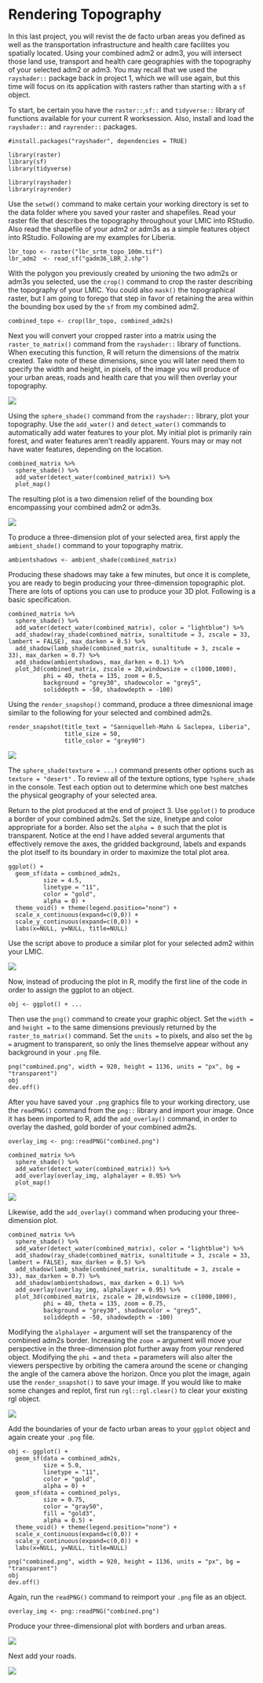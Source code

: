 # Rendering Topography

In this last project, you will revist the de facto urban areas you defined as well as the transportation infrastructure and health care facilites you spatially located.  Using your combined adm2 or adm3, you will intersect those land use, transport and health care geographies with the topography of your selected adm2 or adm3.  You may recall that we used the `rayshader::` package back in project 1, which we will use again, but this time will focus on its application with rasters rather than starting with a `sf` object.

To start, be certain you have the `raster::`,`sf::` and `tidyverse::` library of functions available for your current R worksession.  Also, install and load the `rayshader::` and `rayrender::` packages.

```text
#install.packages("rayshader", dependencies = TRUE)

library(raster)
library(sf)
library(tidyverse)

library(rayshader)
library(rayrender)
```

Use the `setwd()` command to make certain your working directory is set to the data folder where you saved your raster and shapefiles.  Read your raster file that describes the topography throughout your LMIC into RStudio.  Also read the shapefile of your adm2 or adm3s as a simple features object into RStudio.  Following are my examples for Liberia.

```text
lbr_topo <- raster("lbr_srtm_topo_100m.tif")
lbr_adm2  <- read_sf("gadm36_LBR_2.shp")
```

With the polygon you previously created by unioning the two adm2s or adm3s you selected, use the `crop()` command to crop the raster describing the topography of your LMIC.  You could also `mask()` the topographical raster, but I am going to forego that step in favor of retaining the area within the bounding box used by the `sf` from my combined adm2.

```text
combined_topo <- crop(lbr_topo, combined_adm2s)
```

 Next you will convert your cropped raster into a matrix using the `raster_to_matrix()` command from the `rayshader::` library of functions.  When executing this function, R will return the dimensions of the matrix created.  Take note of these dimensions, since you will later need them to specify the width and height, in pixels, of the image you will produce of your urban areas, roads and health care that you will then overlay your topography.

![](.gitbook/assets/screen-shot-2019-11-18-at-12.05.00-am.png)

Using the `sphere_shade()` command from the `rayshader::` library, plot your topography.  Use the `add_water()` and `detect_water()` commands to automatically add water features to your plot.  My initial plot is primarily rain forest, and water features aren't readily apparent.  Yours may or may not have water features, depending on the location.

```text
combined_matrix %>%
  sphere_shade() %>%
  add_water(detect_water(combined_matrix)) %>%
  plot_map()
```

The resulting plot is a two dimension relief of the bounding box encompassing your combined adm2 or adm3s.

![](.gitbook/assets/rplot05.png)

To produce a three-dimension plot of your selected area, first apply the `ambient_shade()` command to your topography matrix.

```text
ambientshadows <- ambient_shade(combined_matrix)
```

Producing these shadows may take a few minutes, but once it is complete, you are ready to begin producing your three-dimension topographic plot.  There are lots of options you can use to produce your 3D plot.  Following is a basic specification.

```text
combined_matrix %>%
  sphere_shade() %>%
  add_water(detect_water(combined_matrix), color = "lightblue") %>%
  add_shadow(ray_shade(combined_matrix, sunaltitude = 3, zscale = 33, lambert = FALSE), max_darken = 0.5) %>%
  add_shadow(lamb_shade(combined_matrix, sunaltitude = 3, zscale = 33), max_darken = 0.7) %>%
  add_shadow(ambientshadows, max_darken = 0.1) %>%
  plot_3d(combined_matrix, zscale = 20,windowsize = c(1000,1000), 
          phi = 40, theta = 135, zoom = 0.5, 
          background = "grey30", shadowcolor = "grey5", 
          soliddepth = -50, shadowdepth = -100)
```

Using the `render_snapshop()` command, produce a three dimesnional image similar to the following for your selected and combined adm2s.

```text
render_snapshot(title_text = "Sanniquelleh-Mahn & Saclepea, Liberia", 
                title_size = 50,
                title_color = "grey90")
```

![](.gitbook/assets/rplot%20%281%29.png)

The `sphere_shade(texture = ...)` command presents other options such as  `texture = "desert"` .  To review all of the texture options, type `?sphere_shade` in the console.  Test each option out to determine which one best matches the physical geography of your selected area.

Return to the plot produced at the end of project 3.  Use `ggplot()` to produce a border of your combined adm2s.  Set the size, linetype and color appropriate for a border.  Also set the `alpha = 0` such that the plot is transparent.  Notice at the end I have added several arguments that effectively remove the axes, the gridded background, labels and expands the plot itself to its boundary in order to maximize the total plot area.

```text
ggplot() +
  geom_sf(data = combined_adm2s,
          size = 4.5,
          linetype = "11",
          color = "gold",
          alpha = 0) +
  theme_void() + theme(legend.position="none") +
  scale_x_continuous(expand=c(0,0)) +
  scale_y_continuous(expand=c(0,0)) +
  labs(x=NULL, y=NULL, title=NULL)
```

Use the script above to produce a similar plot for your selected adm2 within your LMIC.

![](.gitbook/assets/rplot01%20%287%29.png)

Now, instead of producing the plot in R, modify the first line of the code in order to assign the ggplot to an object.

```text
obj <- ggplot() + ...
```

Then use the `png()` command to create your graphic object.  Set the `width =` and `height =` to the same dimensions previously returned by the `raster_to_matrix()` command.  Set the `units =`  to pixels, and also set the `bg =` arugment to transparent, so only the lines themselve appear without any background in your `.png` file. 

```text
png("combined.png", width = 920, height = 1136, units = "px", bg = "transparent")
obj
dev.off()
```

After you have saved your `.png` graphics file to your working directory, use the `readPNG()` command from the `png::` library and import your image.  Once it has been imported to R, add the `add_overlay()` command, in order to overlay the dashed, gold border of your combined adm2s.

```text
overlay_img <- png::readPNG("combined.png")

combined_matrix %>%
  sphere_shade() %>%
  add_water(detect_water(combined_matrix)) %>%
  add_overlay(overlay_img, alphalayer = 0.95) %>%
  plot_map()
```

![](.gitbook/assets/rplot05%20%282%29.png)

Likewise, add the `add_overlay()` command when producing your three-dimension plot.

```text
combined_matrix %>%
  sphere_shade() %>%
  add_water(detect_water(combined_matrix), color = "lightblue") %>%
  add_shadow(ray_shade(combined_matrix, sunaltitude = 3, zscale = 33, lambert = FALSE), max_darken = 0.5) %>%
  add_shadow(lamb_shade(combined_matrix, sunaltitude = 3, zscale = 33), max_darken = 0.7) %>%
  add_shadow(ambientshadows, max_darken = 0.1) %>%
  add_overlay(overlay_img, alphalayer = 0.95) %>%
  plot_3d(combined_matrix, zscale = 20,windowsize = c(1000,1000), 
          phi = 40, theta = 135, zoom = 0.75, 
          background = "grey30", shadowcolor = "grey5", 
          soliddepth = -50, shadowdepth = -100)
```

Modifying the `alphalayer =` argument will set the transparency of the combined adm2s border.  Increasing the `zoom =`  argument will move your perspective in the three-dimension plot further away from your rendered object.  Modifying the `phi =` and `theta =`  parameters will also alter the viewers perspective by orbiting the camera around the scene or changing the angle of the camera above the horizon.  Once you plot the image, again use the `render_snapshot()` to save your image.  If you would like to make some changes and replot, first run `rgl::rgl.clear()` to clear your existing rgl object.

![](.gitbook/assets/rplot06%20%282%29.png)

Add the boundaries of your de facto urban areas to your `ggplot` object and again create your `.png` file.

```text
obj <- ggplot() +
  geom_sf(data = combined_adm2s,
          size = 5.0,
          linetype = "11",
          color = "gold",
          alpha = 0) +
  geom_sf(data = combined_polys,
          size = 0.75,
          color = "gray50",
          fill = "gold3",
          alpha = 0.5) +
  theme_void() + theme(legend.position="none") +
  scale_x_continuous(expand=c(0,0)) +
  scale_y_continuous(expand=c(0,0)) +
  labs(x=NULL, y=NULL, title=NULL)

png("combined.png", width = 920, height = 1136, units = "px", bg = "transparent")
obj
dev.off()
```

Again, run the `readPNG()` command to reimport your `.png` file as an object.

```text
overlay_img <- png::readPNG("combined.png")
```

Produce your three-dimensional plot with borders and urban areas.

![](.gitbook/assets/rplot02%20%284%29.png)

Next add your roads.

![](.gitbook/assets/rplot03%20%282%29.png)

